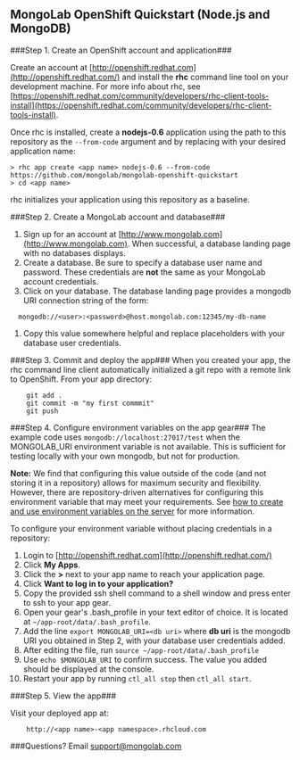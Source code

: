 MongoLab OpenShift Quickstart (Node.js and MongoDB)
-----------------------------

###Step 1. Create an OpenShift account and application###

Create an account at [http://openshift.redhat.com](http://openshift.redhat.com/) and install the **rhc** command line tool on your development machine. For more info about rhc, see [https://openshift.redhat.com/community/developers/rhc-client-tools-install](https://openshift.redhat.com/community/developers/rhc-client-tools-install).

Once rhc is installed, create a **nodejs-0.6** application using the path to this repository as the ```--from-code``` argument and by replacing <app name> with your desired application name:

```
> rhc app create <app name> nodejs-0.6 --from-code https://github.com/mongolab/mongolab-openshift-quickstart
> cd <app name>
```
rhc initializes your application using this repository as a baseline.

###Step 2. Create a MongoLab account and database###

1. Sign up for an account at [http://www.mongolab.com](http://www.mongolab.com). When successful, a database landing page with no databases displays.
1. Create a database. Be sure to specify a database user name and password. These credentials are **not** the same as your MongoLab account credentials.
1. Click on your database. The database landing page provides a mongodb URI connection string of the form:   
```
  mongodb://<user>:<password>@host.mongolab.com:12345/my-db-name
```
1. Copy this value somewhere helpful and replace placeholders with your database user credentials.

###Step 3. Commit and deploy the app###
When you created your app, the rhc command line client automatically initialized a git repo with a remote link to OpenShift. From your app directory:

```
    git add .
    git commit -m "my first commmit"
    git push
```

###Step 4. Configure environment variables on the app gear###
The example code uses ```mongodb://localhost:27017/test``` when the MONGOLAB_URI environment variable is not available. This is sufficient for testing locally with your own mongodb, but not for production.

**Note:** We find that configuring this value outside of the code (and not storing it in a repository) allows for maximum security and flexibility. However, there are repository-driven alternatives for configuring this environment variable that may meet your requirements. See [how to create and use environment variables on the server](https://openshift.redhat.com/community/kb/kb-e1072-how-to-create-and-use-environment-variables-on-the-server) for more information.

To configure your environment variable without placing credentials in a repository:

1. Login to [http://openshift.redhat.com](http://openshift.redhat.com/)
1. Click **My Apps**.
1. Click the **>** next to your app name to reach your application page.
1. Click **Want to log in to your application?**
1. Copy the provided ssh shell command to a shell window and press enter to ssh to your app gear.
1. Open your gear's .bash_profile in your text editor of choice. It is located at ```~/app-root/data/.bash_profile```.
1. Add the line ```export MONGOLAB_URI=<db uri>``` where **db uri** is the mongodb URI you obtained in Step 2, with your database user credentials added.
1. After editing the file, run ```source ~/app-root/data/.bash_profile```
1. Use ```echo $MONGOLAB_URI``` to confirm success. The value you added should be displayed at the console.
1. Restart your app by running ```ctl_all stop``` then ```ctl_all start```.

###Step 5. View the app###

Visit your deployed app at:

```
    http://<app name>-<app namespace>.rhcloud.com
```

###Questions?
Email [support@mongolab.com](mailto:support@mongolab.com)